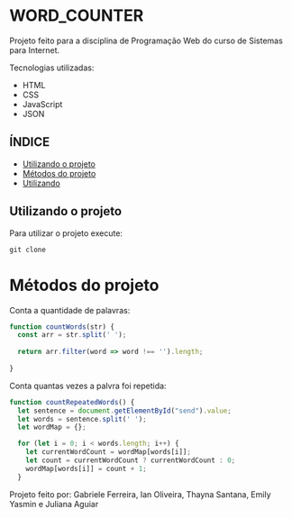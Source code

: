 # WORD_COUNTER

Projeto feito para a disciplina de Programação Web do curso de Sistemas para Internet.

Tecnologias utilizadas:
- HTML
- CSS
- JavaScript
- JSON


## ÍNDICE
* [Utilizando o projeto](#Utilizando-o-projeto)
* [Métodos do projeto](#Métodos-do-projeto)
* [Utilizando](#Utilizando)

## Utilizando o projeto

Para utilizar o projeto execute:

```
git clone 
```

# Métodos do projeto

Conta a quantidade de palavras:

```js
function countWords(str) {
  const arr = str.split(' ');
  
  return arr.filter(word => word !== '').length;
  
}
```  

Conta quantas vezes a palvra foi repetida:

```js
function countRepeatedWords() {
  let sentence = document.getElementById("send").value;
  let words = sentence.split(' ');
  let wordMap = {};

  for (let i = 0; i < words.length; i++) {
    let currentWordCount = wordMap[words[i]];
    let count = currentWordCount ? currentWordCount : 0;
    wordMap[words[i]] = count + 1;
  }  
```

Projeto feito por: Gabriele Ferreira, Ian Oliveira, Thayna Santana, Emily Yasmin e Juliana Aguiar

